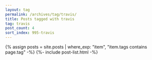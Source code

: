 ```yaml
---
layout: tag
permalink: /archives/tag/travis/
title: Posts tagged with travis
tag: travis
post_count: 4
sort_index: 995-travis
---
```

{% assign posts = site.posts | where_exp: "item", "item.tags contains page.tag" -%}
{%- include post-list.html -%}
